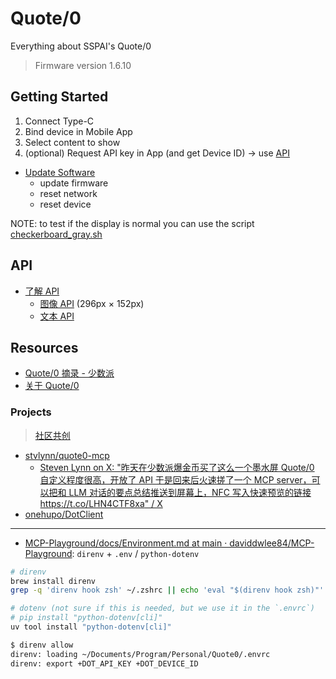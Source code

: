 # Quote/0

Everything about SSPAI's Quote/0

> Firmware version 1.6.10

## Getting Started

1. Connect Type-C
2. Bind device in Mobile App
3. Select content to show
4. (optional) Request API key in App (and get Device ID) -> use [API](#API)

- [Update Software](https://dot.mindreset.tech/tool/update)
  - update firmware
  - reset network
  - reset device

NOTE: to test if the display is normal you can use the script [checkerboard_gray.sh](scripts/image_api_test/checkerboard_gray.sh)

## API

- [了解 API](https://dot.mindreset.tech/docs/server/template/api)
  - [图像 API](https://dot.mindreset.tech/docs/server/template/api/image_api) (296px × 152px)
  - [文本 API](https://dot.mindreset.tech/docs/server/template/api/text_api)

## Resources

- [Quote/0 摘录 - 少数派](https://sspai.com/create/quote0)
- [关于 Quote/0](https://dot.mindreset.tech/docs/quote_0)

### Projects

> [社区共创](https://dot.mindreset.tech/docs/server/community_co_creation)

- [stvlynn/quote0-mcp](https://github.com/stvlynn/quote0-mcp)
  - [Steven Lynn on X: "昨天在少数派爆金币买了这么一个墨水屏 Quote/0 自定义程度很高，开放了 API 于是回来后火速搓了一个 MCP server，可以把和 LLM 对话的要点总结推送到屏幕上，NFC 写入快速预览的链接 https://t.co/LHN4CTF8xa" / X](https://x.com/Stv_Lynn/status/1954423827737239664)
- [onehupo/DotClient](https://github.com/onehupo/DotClient)

---

- [MCP-Playground/docs/Environment.md at main · daviddwlee84/MCP-Playground](https://github.com/daviddwlee84/MCP-Playground/blob/main/docs/Environment.md): `direnv` + `.env` / `python-dotenv`

```bash
# direnv
brew install direnv
grep -q 'direnv hook zsh' ~/.zshrc || echo 'eval "$(direnv hook zsh)"' >> ~/.zshrc

# dotenv (not sure if this is needed, but we use it in the `.envrc`)
# pip install "python-dotenv[cli]"
uv tool install "python-dotenv[cli]"
```

```bash
$ direnv allow
direnv: loading ~/Documents/Program/Personal/Quote0/.envrc                                                                       
direnv: export +DOT_API_KEY +DOT_DEVICE_ID
```

